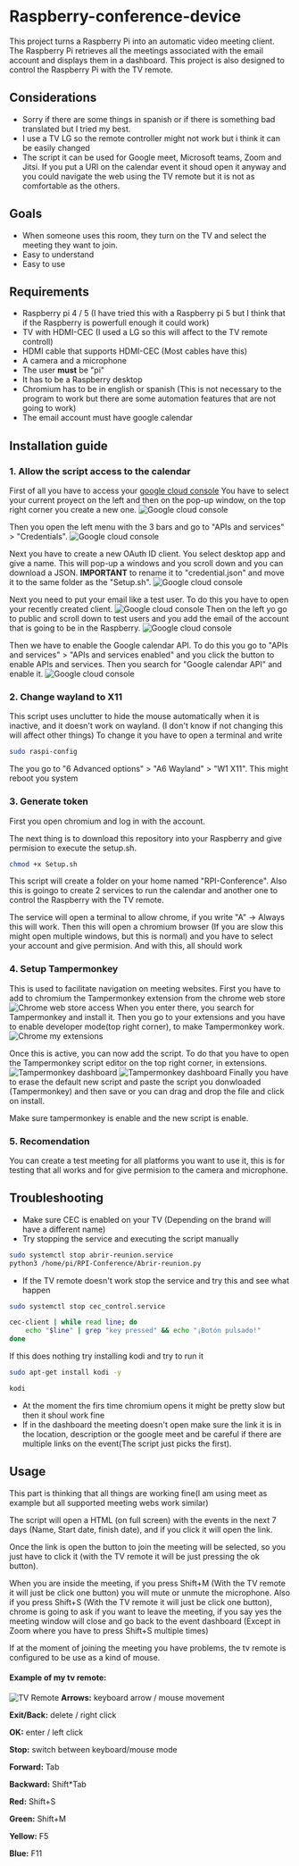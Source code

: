 
# Raspberry-conference-device

This project turns a Raspberry Pi into an automatic video meeting client. The Raspberry Pi retrieves all the meetings associated with the email account and displays them in a dashboard. This project is also designed to control the Raspberry Pi with the TV remote.
## Considerations

- Sorry if there are some things in spanish or if there is something bad translated but I tried my best.
- I use a TV LG so the remote controller might not work but i think it can be easily changed
- The script it can be used for Google meet, Microsoft teams, Zoom and Jitsi. If you put a URl on the calendar event it shoud open it anyway and you could navigate the web using the TV remote but it is not as comfortable as the others.
## Goals

* When someone uses this room, they turn on the TV and select the meeting they want to join.
* Easy to understand
* Easy to use
## Requirements

* Raspberry pi 4 / 5 (I have tried this with a Raspberry pi 5 but I think that if the Raspberry is powerfull enough it could work)
* TV with HDMI-CEC (I used a LG so this will affect to the TV remote controll)
* HDMI cable that supports HDMI-CEC (Most cables have this)
* A camera and a microphone
* The user **must** be "pi"
* It has to be a Raspberry desktop
* Chromium has to be in english or spanish (This is not necessary to the program to work but there are some automation features that are not going to work)
* The email account must have google calendar
## Installation guide

### 1. Allow the script access to the calendar

First of all you have to access your [google cloud console](https://console.cloud.google.com/)
You have to select your current proyect on the left and then on the pop-up window, on the top right corner you create a new one.
![Google cloud console](img/Proyect)

Then you open the left menu with the 3 bars and go to "APIs and services" > "Credentials".
![Google cloud console](img/Credentials)

Next you have to create a new OAuth ID client. You select desktop app and give a name. This will pop-up a windows and you scroll down and you can download a JSON. **IMPORTANT** to rename it to "credential.json" and move it to the same folder as the "Setup.sh".
![Google cloud console](img/OAuthClient)

Next you need to put your email like a test user. To do this you have to open your recently created client.
![Google cloud console](img/Client)
Then on the left yo go to public and scroll down to test users and you add the email of the account that is going to be in the Raspberry.
![Google cloud console](img/ClientPublic)

Then we have to enable the Google calendar API. To do this you go to "APIs and services" > "APIs and services enabled" and you click the button to enable APIs and services. Then you search for "Google calendar API" and enable it.
![Google cloud console](img/Apis)

### 2. Change wayland to X11

This script uses unclutter to hide the mouse automatically when it is inactive, and it doesn't work on wayland. (I don't know if not changing this will affect other things)
To change it you have to open a terminal and write
```bash
sudo raspi-config
```
The you go to "6 Advanced options" > "A6 Wayland" > "W1 X11".
This might reboot you system

### 3. Generate token

First you open chromium and log in with the account.

The next thing is to download this repository into your Raspberry and give permision to execute the setup.sh.
```bash
chmod +x Setup.sh
```
This script will create a folder on your home named "RPI-Conference". Also this is goingo to create 2 services to run the calendar and another one to control the Raspberry with the TV remote.

The service will open a terminal to allow chrome, if you write "A" -> Always this will work.
Then this will open a chromium browser (If you are slow this might open multiple windows, but this is normal) and you have to select your account and give permision. And with this, all should work

### 4. Setup Tampermonkey

This is used to facilitate navigation on meeting websites.
First you have to add to chromium the Tampermonkey extension from the chrome web store
![Chrome web store access](img/ChromeStore)
When you enter there, you search for Tampermonkey and install it. 
Then you go to your extensions and you have to enable developer mode(top right corner), to make Tampermonkey work.
![Chrome my extensions](img/Extensions)

Once this is active, you can now add the script. To do that you have to open the Tampermonkey script editor on the top right corner, in extensions.
![Tampermonkey dashboard](img/Tampermonkey1)
![Tampermonkey dashboard](img/Tampermonkey2)
Finally you have to erase the default new script and paste the script you donwloaded (Tampermonkey) and then save or you can drag and drop the file and click on install.

Make sure tampermonkey is enable and the new script is enable.

### 5. Recomendation

You can create a test meeting for all platforms you want to use it, this is for testing that all works and for give permision to the camera and microphone.
## Troubleshooting

* Make sure CEC is enabled on your TV (Depending on the brand will have a different name)
* Try stopping the service and executing the script manually
```bash
sudo systemctl stop abrir-reunion.service
python3 /home/pi/RPI-Conference/Abrir-reunion.py
```
* If the TV remote doesn't work stop the service and try this and see what happen
```bash
sudo systemctl stop cec_control.service

cec-client | while read line; do
    echo "$line" | grep "key pressed" && echo "¡Botón pulsado!"
done
```
If this does nothing try installing kodi and try to run it
```bash
sudo apt-get install kodi -y

kodi
```
* At the moment the firs time chromium opens it might be pretty slow but then it shoul work fine
* If in the dashboard the meeting doesn't open make sure the link it is in the location, description or the google meet and be careful if there are multiple links on the event(The script just picks the first).
## Usage

This part is thinking that all things are working fine(I am using meet as example but all supported meeting webs work similar)

The script will open a HTML (on full screen) with the events in the next 7 days (Name, Start date, finish date), and if you click it will open the link.

Once the link is open the button to join the meeting will be selected, so you just have to click it (with the TV remote it will be just pressing the ok button). 

When you are inside the meeting, if you press Shift+M (With the TV remote it will just be click one button) you will mute or unmute the microphone. Also if you press Shift+S (With the TV remote it will just be click one button), chrome is going to ask if you want to leave the meeting, if you say yes the meeting window will close and go back to the event dashboard (Except in Zoom where you have to press Shift+S multiple times)

If at the moment of joining the meeting you have problems, the tv remote is configured to be use as a kind of mouse.

#### Example of my tv remote:
![TV Remote](img/TVRemote)
**Arrows:** keyboard arrow / mouse movement

**Exit/Back:** delete / right click

**OK:** enter / left click

**Stop:** switch between keyboard/mouse mode

**Forward:** Tab

**Backward:** Shift*Tab

**Red:** Shift+S

**Green:** Shift+M

**Yellow:** F5

**Blue:** F11